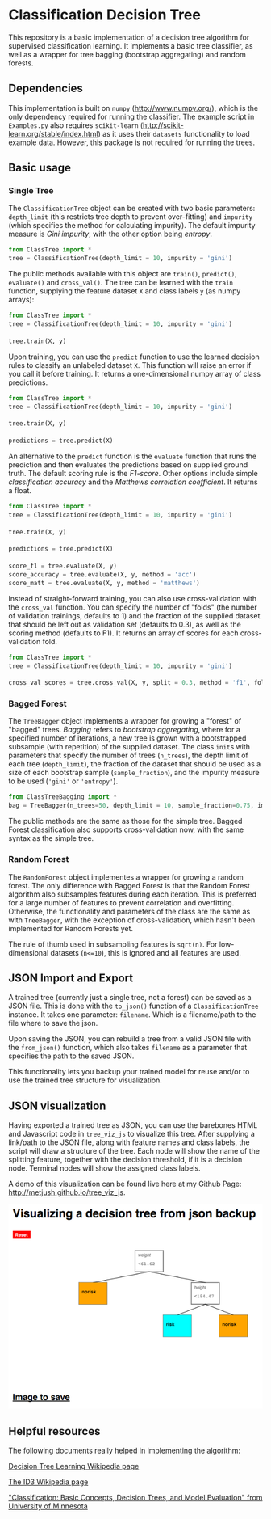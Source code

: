 # Classification Decision Tree

This repository is a basic implementation of a decision tree algorithm for supervised classification learning. It implements a basic tree classifier, as well as a wrapper for tree bagging (bootstrap aggregating) and random forests.

## Dependencies

This implementation is built on `numpy` (<http://www.numpy.org/>), which is the only dependency required for running the classifier. The example script in `Examples.py` also requires `scikit-learn` (<http://scikit-learn.org/stable/index.html>) as it uses their `datasets` functionality to load example data. However, this package is not required for running the trees.

## Basic usage

### Single Tree

The `ClassificationTree` object can be created with two basic parameters: `depth_limit` (this restricts tree depth to prevent over-fitting) and `impurity` (which specifies the method for calculating impurity). The default impurity measure is _Gini impurity_, with the other option being _entropy_.

```python
from ClassTree import *
tree = ClassificationTree(depth_limit = 10, impurity = 'gini')
```

The public methods available with this object are `train()`, `predict()`, `evaluate()` and `cross_val()`. The tree can be learned with the `train` function, supplying the feature dataset `X` and class labels `y` (as numpy arrays):

```python
from ClassTree import *
tree = ClassificationTree(depth_limit = 10, impurity = 'gini')

tree.train(X, y)
```

Upon training, you can use the `predict` function to use the learned decision rules to classify an unlabeled dataset `X`. This function will raise an error if you call it before training. It returns a one-dimensional numpy array of class predictions.

```python
from ClassTree import *
tree = ClassificationTree(depth_limit = 10, impurity = 'gini')

tree.train(X, y)

predictions = tree.predict(X)
```

An alternative to the `predict` function is the `evaluate` function that runs the prediction and then evaluates the predictions based on supplied ground truth. The default scoring rule is the _F1-score_. Other options include simple _classification accuracy_ and the _Matthews correlation coefficient_. It returns a float.

```python
from ClassTree import *
tree = ClassificationTree(depth_limit = 10, impurity = 'gini')

tree.train(X, y)

predictions = tree.predict(X)

score_f1 = tree.evaluate(X, y)
score_accuracy = tree.evaluate(X, y, method = 'acc')
score_matt = tree.evaluate(X, y, method = 'matthews')
```

Instead of straight-forward training, you can also use cross-validation with the `cross_val` function. You can specify the number of "folds" (the number of validation trainings, defaults to 1) and the fraction of the supplied dataset that should be left out as validation set (defaults to 0.3), as well as the scoring method (defaults to F1). It returns an array of scores for each cross-validation fold.

```python
from ClassTree import *
tree = ClassificationTree(depth_limit = 10, impurity = 'gini')

cross_val_scores = tree.cross_val(X, y, split = 0.3, method = 'f1', folds = 5)
```

### Bagged Forest

The `TreeBagger` object implements a wrapper for growing a "forest" of "bagged" trees. _Bagging_ refers to _bootstrap aggregating_, where for a specified number of iterations, a new tree is grown with a bootstrapped subsample (with repetition) of the supplied dataset. The class `init`s with parameters that specify the number of trees (`n_trees`), the depth limit of each tree (`depth_limit`), the fraction of the dataset that should be used as a size of each bootstrap sample (`sample_fraction`), and the impurity measure to be used (`'gini'` or `'entropy'`).

```python
from ClassTreeBagging import *
bag = TreeBagger(n_trees=50, depth_limit = 10, sample_fraction=0.75, impurity = 'gini')
```

The public methods are the same as those for the simple tree. Bagged Forest classification also supports cross-validation now, with the same syntax as the simple tree.

### Random Forest

The `RandomForest` object implementes a wrapper for growing a random forest. The only difference with Bagged Forest is that the Random Forest algorithm also subsamples features during each iteration. This is preferred for a large number of features to prevent correlation and overfitting. Otherwise, the functionality and parameters of the class are the same as with `TreeBagger`, with the exception of cross-validation, which hasn't been implemented for Random Forests yet. 

The rule of thumb used in subsampling features is `sqrt(n)`. For low-dimensional datasets (`n<=10`), this is ignored and all features are used.

## JSON Import and Export

A trained tree (currently just a single tree, not a forest) can be saved as a JSON file. This is done with the `to_json()` function of a `ClassificationTree` instance. It takes one parameter: `filename`. Which is a filename/path to the file where to save the json.

Upon saving the JSON, you can rebuild a tree from a valid JSON file with the `from_json()` function, which also takes `filename` as a parameter that specifies the path to the saved JSON.

This functionality lets you backup your trained model for reuse and/or to use the trained tree structure for visualization.

## JSON visualization

Having exported a trained tree as JSON, you can use the barebones HTML and Javascript code in `tree_viz_js` to visualize this tree. After supplying a link/path to the JSON file, along with feature names and class labels, the script will draw a structure of the tree. Each node will show the name of the splitting feature, together with the decision threshold, if it is a decision node. Terminal nodes will show the assigned class labels.

A demo of this visualization can be found live here at my Github Page: <http://metjush.github.io/tree_viz_js>.

![Example Tree Visualization](tree_viz.png "Example Tree Visualization")

## Helpful resources

The following documents really helped in implementing the algorithm:

[Decision Tree Learning Wikipedia page](https://en.wikipedia.org/wiki/Decision_tree_learning)

[The ID3 Wikipedia page](https://en.wikipedia.org/wiki/ID3_algorithm)

["Classification: Basic Concepts, Decision Trees, and Model Evaluation" from University of Minnesota](http://www-users.cs.umn.edu/~kumar/dmbook/ch4.pdf)


